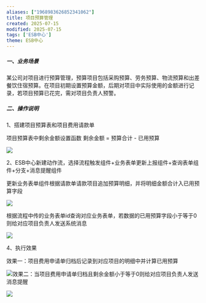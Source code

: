 ```yaml
---
aliases: ["1968983626852341062"]
title: 项目预算管理
created: 2025-07-15
modified: 2025-07-15
tags: ['ESB中心']
theme: ESB中心
---
```


##### **一、业务场景**

某公司对项目进行预算管理，预算项目包括采购预算、劳务预算、物流预算和出差餐饮住宿预算。在项目初期设置预算金额，后期对项目中实际使用的金额进行记录，若项目预算已花完，需对项目负责人预警。

##### **二**、**操作说明**

1、搭建项目预算表和项目费用请款单

项目预算表中剩余金额设置函数 剩余金额 = 预算合计 - 已用预算

![](367a17e8bd45a3e2810d2500be57b207.jpg)

2、ESB中心新建动作流，选择流程触发组件+业务表单更新上报组件+查询表单组件+分支+消息提醒组件

更新业务表单组件根据请款单请款项目追加预算明细，并将明细金额合计入已用预算字段

![](2ab8df6a180e496d337655099e0e0aef.jpg)

根据流程中传的业务表单id查询对应业务表单，若数据的已用预算字段小于等于0则给对应项目负责人发送系统消息

![](28bd65fdf3feac5bc7266bf9dfb55ddf.jpg)

4、执行效果

效果一：项目费用申请单归档后记录到对应项目的明细中并计算已用预算

![](0790031c0c9c7fdcd88b85d06d5ec4ae.jpg)效果二：当项目费用申请单归档且剩余金额小于等于0则给对应项目负责人发送消息提醒

![](0bef30a1f5283c0d794f0d9a261463c5.jpg)